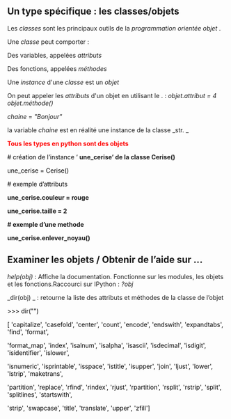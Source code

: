## Un type spécifique : les classes/objets

Les  _classes_  sont les principaux outils de la  _programmation orientée objet_ \.

Une  _classe_  peut comporter :

Des variables\, appelées  _attributs_

Des fonctions\, appelées  _méthodes_

Une  _instance_  d'une  _classe_  est un  _objet_

On peut appeler les  _attributs_  d'un objet en utilisant le \. : _objet\.attribut = 4					objet\.méthode\(\)_

_chaine_  =  _"Bonjour"_

la variable  _chaine_  est en réalité une instance de la classe  _str\. _

<span style="color:#FF0000"> __Tous les types en python sont des objets__ </span>

<span style="color:#000000">\# création de l’instance ‘</span>  __une\_cerise’ de la classe Cerise\(\)__

<span style="color:#000000">une\_cerise = Cerise\(\) </span>

<span style="color:#000000">\# exemple d’attributs</span>

__une\_cerise\.couleur = rouge__

__une\_cerise\.taille = 2__

__\# exemple d’une methode__

__une\_cerise\.enlever\_noyau\(\)__

## Examiner les objets / Obtenir de l’aide sur ...

_help\(obj\)_  : Affiche la documentation\. Fonctionne sur les modules\, les objets et les fonctions\.Raccourci sur IPython :  _?obj_

_dir\(obj\) _ : retourne la liste des attributs et méthodes de la classe de l’objet

<span style="color:#000000">>>> dir\(""\)</span>

<span style="color:#000000">\[ 'capitalize'\, 'casefold'\, 'center'\, 'count'\, 'encode'\, 'endswith'\, 'expandtabs'\, 'find'\, 'format'\,</span>

<span style="color:#000000"> 'format\_map'\, 'index'\, 'isalnum'\, 'isalpha'\, 'isascii'\, 'isdecimal'\, 'isdigit'\, 'isidentifier'\, 'islower'\,</span>

<span style="color:#000000"> 'isnumeric'\, 'isprintable'\, 'isspace'\, 'istitle'\, 'isupper'\, 'join'\, 'ljust'\, 'lower'\, 'lstrip'\, 'maketrans'\,</span>

<span style="color:#000000"> 'partition'\, 'replace'\, 'rfind'\, 'rindex'\, 'rjust'\, 'rpartition'\, 'rsplit'\, 'rstrip'\, 'split'\, 'splitlines'\, 'startswith'\,</span>

<span style="color:#000000"> 'strip'\, 'swapcase'\, 'title'\, 'translate'\, 'upper'\, 'zfill'\]</span>